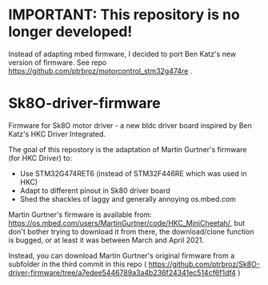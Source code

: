 # IMPORTANT: This repository is no longer developed!

Instead of adapting mbed firmware, I decided to port Ben Katz's new version of firmware. See repo https://github.com/ptrbroz/motorcontrol_stm32g474re .


# Sk8O-driver-firmware
 
Firmware for Sk8O motor driver - a new bldc driver board inspired by Ben Katz's HKC Driver Integrated.

The goal of this repostory is the adaptation of Martin Gurtner's firmware (for HKC Driver) to:

* Use STM32G474RET6 (instead of STM32F446RE which was used in HKC)
* Adapt to different pinout in Sk80 driver board
* Shed the shackles of laggy and generally annoying os.mbed.com

Martin Gurtner's firmware is available from: https://os.mbed.com/users/MartinGurtner/code/HKC_MiniCheetah/, but don't bother trying to download it from there, the download/clone function is bugged, or at least it was between March and April 2021.

Instead, you can download Martin Gurtner's original firmware from a subfolder in the third commit in this repo ( https://github.com/ptrbroz/Sk8O-driver-firmware/tree/a7edee5446789a3a4b236f24341ec514cf6f1df4 )
